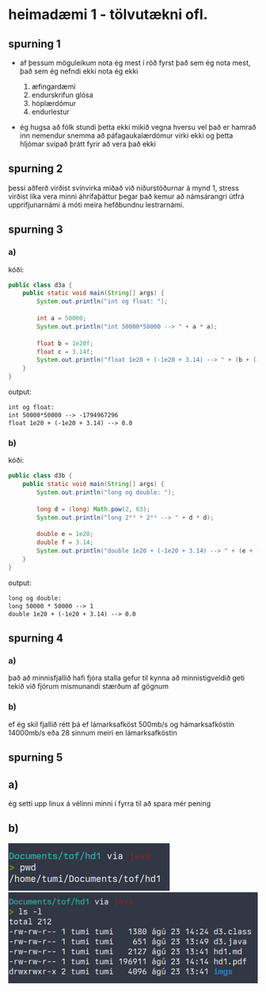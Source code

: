 # heimadæmi 1 - tölvutækni ofl.

## spurning 1
- af þessum möguleikum nota ég mest í röð fyrst það sem ég nota mest, það sem ég nefndi ekki nota ég ekki
    1. æfingardæmi
    2. endurskrifun glósa
    3. hóplærdómur
    4. endurlestur

- ég hugsa að fólk stundi þetta ekki mikið vegna hversu vel það er hamrað inn nemendur snemma að páfagaukalærdómur virki ekki og þetta hljómar svipað þrátt fyrir að vera það ekki


## spurning 2
þessi aðferð virðist svínvirka miðað við niðurstöðurnar á mynd 1, stress virðist líka vera minni áhrifaþáttur þegar það kemur að námsárangri útfrá upprifjunarnámi á móti meira hefðbundnu lestrarnámi.

## spurning 3
### a)
kóði:
```java 
public class d3a {
    public static void main(String[] args) {
        System.out.println("int og float: ");

        int a = 50000;
        System.out.println("int 50000*50000 --> " + a * a);

        float b = 1e20f;
        float c = 3.14f;
        System.out.println("float 1e20 + (-1e20 + 3.14) --> " + (b + (-b + c)));
    }
}
```
output:
```
int og float: 
int 50000*50000 --> -1794967296
float 1e20 + (-1e20 + 3.14) --> 0.0
```

<div style='page-break-after: always;'></div>

### b)
kóði:  
```java
public class d3b {
    public static void main(String[] args) {
        System.out.println("long og double: ");

        long d = (long) Math.pow(2, 63);
        System.out.println("long 2⁶³ * 2⁶³ --> " + d * d);

        double e = 1e20;
        double f = 3.14;
        System.out.println("double 1e20 + (-1e20 + 3.14) --> " + (e + (-e + f)));
    }
}
```
output:  
```
long og double: 
long 50000 * 50000 --> 1
double 1e20 + (-1e20 + 3.14) --> 0.0
```

## spurning 4
### a)
það að minnisfjallið hafi fjóra stalla gefur til kynna að minnistigveldið geti tekið við fjórum mismunandi stærðum af gögnum

### b)
ef ég skil fjallið rétt þá ef lámarksafköst 500mb/s og hámarksafköstin 14000mb/s eða 28 sinnum meiri en lámarksafköstin

<div style='page-break-after: always;'></div>

## spurning 5
## a)
ég setti upp linux á vélinni minni í fyrra til að spara mér pening 

## b)
![mynd af pwd](imgs/pwd.png)  
![mynd af ls -l](imgs/ls.png)
